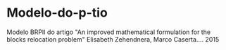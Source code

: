# Modelo-do-p-tio
Modelo BRPII do artigo "An improved mathematical formulation for the blocks relocation problem" Elisabeth Zehendnera, Marco Caserta.... 2015
